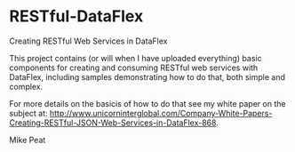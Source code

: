 # RESTful-DataFlex
Creating RESTful Web Services in DataFlex

This project contains (or will when I have uploaded everything) basic components for creating and consuming RESTful web services with DataFlex, including samples demonstrating how to do that, both simple and complex.

For more details on the basicis of how to do that see my white paper on the subject at: http://www.unicorninterglobal.com/Company-White-Papers-Creating-RESTful-JSON-Web-Services-in-DataFlex-868.

Mike Peat

